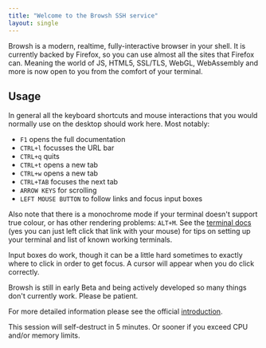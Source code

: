 ```yaml
---
title: "Welcome to the Browsh SSH service"
layout: single
---
```


Browsh is a modern, realtime, fully-interactive browser in your shell. It is currently backed by Firefox, so you can use almost all the sites that Firefox can. Meaning the world of JS, HTML5, SSL/TLS, WebGL, WebAssembly and more is now open to you from the comfort of your terminal.

## Usage

In general all the keyboard shortcuts and mouse interactions that you would normally use on the desktop should work here. Most notably:

  * `F1`  opens the full documentation
  * `CTRL+l`  focusses the URL bar
  * `CTRL+q`  quits
  * `CTRL+t`  opens a new tab
  * `CTRL+w`  opens a new tab
  * `CTRL+TAB`  focuses the next tab
  * `ARROW KEYS`  for scrolling
  * `LEFT MOUSE BUTTON`  to follow links and focus input boxes

Also note that there is a monochrome mode if your terminal doesn't support true
colour, or has other rendering problems: `ALT+M`. See the
[terminal docs](/docs/terminals/) (yes you can just left click that link with your mouse) for tips on setting up your terminal and list of known working terminals.

Input boxes do work, though it can be a little hard sometimes to exactly where to click in order to get focus. A cursor will appear when you do click correctly.

Browsh is still in early Beta and being actively developed so many things don't currently work. Please be patient.

For more detailed information please see the official [introduction](https://www.brow.sh/docs/introduction/).

This session will self-destruct in 5 minutes. Or sooner if you exceed CPU and/or memory limits.
